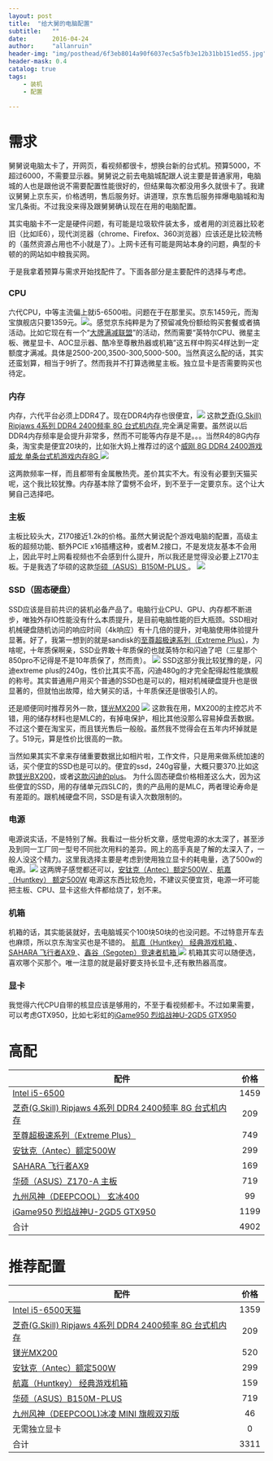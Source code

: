 ```yaml
---
layout: post
title:  "给大舅的电脑配置"
subtitle:   ""  
date:       2016-04-24
author:     "allanruin"
header-img: "img/posthead/6f3eb8014a90f6037ec5a5fb3e12b31bb151ed55.jpg"
header-mask: 0.4
catalog: true
tags:
    - 装机
    - 配置

---
```


# 需求
舅舅说电脑太卡了，开网页，看视频都很卡，想换台新的台式机。预算5000，不超过6000，不需要显示器。舅舅说之前去电脑城配跟人说主要是普通家用，电脑城的人也是跟他说不需要配置性能很好的，但结果每次都没用多久就很卡了。我建议舅舅上京东买，价格透明，售后服务好。讲道理，京东售后服务摔爆电脑城和淘宝几条街。不过我没来得及跟舅舅确认现在在用的电脑配置。

其实电脑卡不一定是硬件问题，有可能是垃圾软件装太多，或者用的浏览器比较老旧（比如IE6），现代浏览器（chrome、Firefox、360浏览器）应该还是比较流畅的（虽然资源占用也不小就是了）。上网卡还有可能是网站本身的问题，典型的卡顿的的网站如中粮我买网。

于是我拿着预算与需求开始找配件了。下面各部分是主要配件的选择与考虑。


### CPU
六代CPU，中等主流偏上就i5-6500啦。问题在于在那里买。京东1459元，而淘宝旗舰店只要1359元。![](/img/in-post/intel_i5_6500_tmall.png)。感觉京东纯粹是为了预留减免份额给购买套餐或者搞活动。比如它现在有一个“[大牌满减联盟](http://sale.jd.com/act/mNBXFIHPJlda.html)”的活动，然而需要“英特尔CPU、微星主板、微星显卡、AOC显示器、酷冷至尊散热器或机箱”这五样中购买4样达到一定额度才满减。具体是2500-200,3500-300,5000-500。当然真这么配的话，其实还蛮划算，相当于9折了。然而我并不打算选微星主板。独立显卡是否需要购买也待定。

### 内存
内存，六代平台必须上DDR4了。现在DDR4内存也很便宜，![](/img/in-post/gskill-ddr4-2400.png) 这款[芝奇(G.Skill) Ripjaws 4系列 DDR4 2400频率 8G 台式机内存](http://item.jd.com/1773544.html),完全满足需要。虽然说以后DDR4内存频率是会提升非常多，然而不可能等内存是不是。。。当然R4的8G内存条，淘宝卖是便宜20块的，比如张大妈上推荐过的这个[威刚 8G DDR4 2400游戏威龙 单条台式机游戏内存8G ](https://detail.tmall.com/item.htm?id=522570984763) ![](/img/in-post/adata-ddr4-8g.png)

这两款频率一样，而且都带有金属散热壳。差价其实不大。有没有必要到天猫买呢，这个我比较犹豫。内存基本除了雷劈不会坏，到不至于一定要京东。这个让大舅自己选择吧。

### 主板
主板比较头大，Z170接近1.2k的价格。虽然大舅说配个游戏电脑的配置，高级主板的超频功能、额外PCIE x16插槽这种，或者M.2接口，不是发烧友基本不会用上，因此平时上网看视频也不会感到什么提升，所以我还是觉得没必要上Z170主板。于是我选了华硕的这款[华硕（ASUS）B150M-PLUS ](http://item.jd.com/2132478.html)。
![](/img/in-post/asus_b150m-plus.png)

### SSD（固态硬盘）
SSD应该是目前共识的装机必备产品了。电脑行业CPU、GPU、内存都不断进步，唯独外存IO性能没有什么本质提升，是目前电脑性能的巨大瓶颈。SSD相对机械硬盘随机访问的响应时间（4k响应）有十几倍的提升，对电脑使用体验提升显著。好了，我第一想到的就是sandisk的[至尊超极速系列（Extreme Plus）](http://item.jd.com/1161873.html)，为啥呢，十年质保啊亲，SSD业界敢十年质保的也就英特尔和闪迪了吧（三星那个850pro不记得是不是10年质保了，然而贵）。
![](/img/in-post/ssd-sandisk-extrem-240g.png)
SSD这部分我比较犹豫的是，闪迪extreme plus的240g，性价比其实不高，闪迪480g的才完全配得起性能旗舰的称号。其实普通用户用买个普通的SSD也是可以的，相对机械硬盘提升也是很显著的，但就怕出故障，给大舅买的话，十年质保还是很吸引人的。

还是顺便同时推荐另外一款，[镁光MX200](https://item.taobao.com/item.htm?id=38477623327) ![](/img/in-post/mx200-250g.png)
这款我在用，MX200的主控芯片不错，用的储存材料也是MLC的，有掉电保护，相比其他没那么容易掉盘丢数据。不过这个要在淘宝买，而且镁光售后一般般。虽然我不觉得会在五年内坏掉就是了。519元，算是性价比很高的一款。

当然如果其实不拿来存储重要数据比如相片啦，工作文件，只是用来做系统加速的话，买个便宜的SSD也是可以的。便宜的ssd，240g容量，大概只要370.比如这款[镁光BX200](http://img12.360buyimg.com/n7/jfs/t2215/265/1979953053/41355/530ae84/568c81cfNe8fd46d3.jpg)，或者[这款闪迪的plus](http://img14.360buyimg.com/n7/jfs/t1033/290/194143269/67571/af53ae13/55092517Na5e9d3a9.jpg)。 为什么固态硬盘价格相差这么大，因为这些便宜的SSD，用的存储单元四SLC的，贵的产品用的是MLC，两者理论寿命是有差距的。跟机械硬盘不同，SSD是有读入次数限制的。



### 电源
电源说实话，不是特别了解。我看过一些分析文章，感觉电源的水太深了，甚至涉及到同一工厂同一型号不同批次用料的差异。网上的高手真是了解的太深入了，一般人没这个精力。这里我选择主要是考虑到使用独立显卡的耗电量，选了500w的电源。![](/img/in-post/power-source-two.png) 这两牌子感觉都还可以，[安钛克（Antec）额定500W ](http://item.jd.com/840370.html)、[航嘉（Huntkey） 额定500W](http://item.jd.com/708004.html) 
电源这东西比较危险，不建议买便宜货，电源一坏可能把主板、CPU、显卡这些大件都给烧了，划不来。

### 机箱

机箱的话，其实能装就好，去电脑城买个100块50块的也没问题。不过特意开车去也麻烦，所以京东淘宝买也是不错的。
[航嘉（Huntkey） 经典游戏机箱 ](http://item.jd.com/1136641.html)、[SAHARA 飞行者AX9 ](http://item.jd.com/2166373.html)、[鑫谷（Segotep）竞速者机箱 ](http://item.jd.com/1550976.html)
![](/img/in-post/computer-box.png)
机箱其实可以随便选，喜欢哪个买那个。唯一注意的就是最好要支持长显卡,还有散热器高度。


### 显卡
我觉得六代CPU自带的核显应该是够用的，不至于看视频都卡。不过如果需要，可以考虑GTX950，比如七彩虹的[iGame950 烈焰战神U-2GD5 GTX950 ](http://item.jd.com/1798455.html)


# 高配


| 配件          																				|价格       |
| --------------------------------------------------------------------------------------------- |:---------:|
| [Intel i5-6500](http://item.jd.com/1816417.html)       										| 1459  	|
| [芝奇(G.Skill) Ripjaws 4系列 DDR4 2400频率 8G 台式机内存](http://item.jd.com/1773544.html)  	| 209     	|
| [至尊超极速系列（Extreme Plus）](http://item.jd.com/1161873.html) 							| 749     	|
|[安钛克（Antec）额定500W ](http://item.jd.com/840370.html)										| 299		|
|[SAHARA 飞行者AX9 ](http://item.jd.com/2166373.html)											| 169		|
|[华硕（ASUS）Z170-A 主板 ](http://item.jd.com/1760572.html)									| 719		|
|[九州风神（DEEPCOOL） 玄冰400 ](http://item.jd.com/598827.html)								| 99		|
|[iGame950 烈焰战神U-2GD5 GTX950 ](http://item.jd.com/1798455.html)								| 1199		|
|合计																							| 4902 		|



# 推荐配置

| 配件          																				|价格       |
| --------------------------------------------------------------------------------------------- |:---------:|
| [Intel i5-6500天猫](https://detail.tmall.com/item.htm?id=521288380727)       					| 1359  	|
| [芝奇(G.Skill) Ripjaws 4系列 DDR4 2400频率 8G 台式机内存](http://item.jd.com/1773544.html)  	| 209     	|
| [镁光MX200](https://item.taobao.com/item.htm?id=38477623327) 									| 520     	|
|[安钛克（Antec）额定500W ](http://item.jd.com/840370.html)										| 299		|
|[航嘉（Huntkey） 经典游戏机箱 ](http://item.jd.com/1136641.html)								| 159		|
|[华硕（ASUS）B150M-PLUS ](http://item.jd.com/2132478.html)										| 719		|
|[九州风神（DEEPCOOL)冰凌 MINI 旗舰双刃版](http://item.jd.com/1122682.html)						| 46		|
|无需独立显卡																					| 0 		|
|合计																							| 3311 		|
